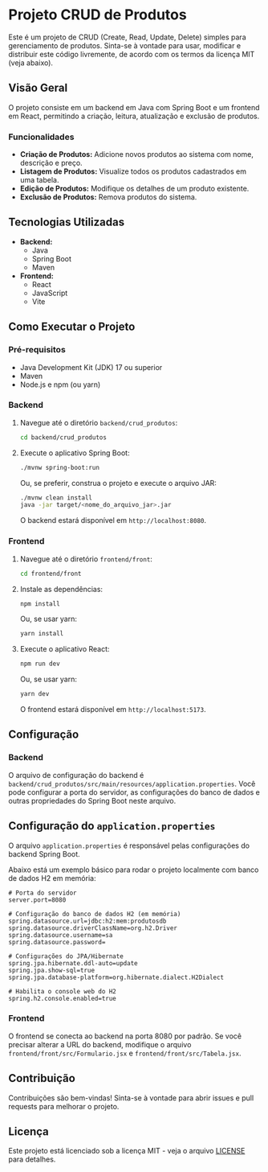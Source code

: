 # Projeto CRUD de Produtos

Este é um projeto de CRUD (Create, Read, Update, Delete) simples para gerenciamento de produtos. Sinta-se à vontade para usar, modificar e distribuir este código livremente, de acordo com os termos da licença MIT (veja abaixo).

## Visão Geral

O projeto consiste em um backend em Java com Spring Boot e um frontend em React, permitindo a criação, leitura, atualização e exclusão de produtos.

### Funcionalidades

*   **Criação de Produtos:** Adicione novos produtos ao sistema com nome, descrição e preço.
*   **Listagem de Produtos:** Visualize todos os produtos cadastrados em uma tabela.
*   **Edição de Produtos:** Modifique os detalhes de um produto existente.
*   **Exclusão de Produtos:** Remova produtos do sistema.

## Tecnologias Utilizadas

*   **Backend:**
    *   Java
    *   Spring Boot
    *   Maven
*   **Frontend:**
    *   React
    *   JavaScript
    *   Vite

## Como Executar o Projeto

### Pré-requisitos

*   Java Development Kit (JDK) 17 ou superior
*   Maven
*   Node.js e npm (ou yarn)

### Backend

1.  Navegue até o diretório `backend/crud_produtos`:

    ```bash
    cd backend/crud_produtos
    ```

2.  Execute o aplicativo Spring Boot:

    ```bash
    ./mvnw spring-boot:run
    ```

    Ou, se preferir, construa o projeto e execute o arquivo JAR:

    ```bash
    ./mvnw clean install
    java -jar target/<nome_do_arquivo_jar>.jar
    ```

    O backend estará disponível em `http://localhost:8080`.

### Frontend

1.  Navegue até o diretório `frontend/front`:

    ```bash
    cd frontend/front
    ```

2.  Instale as dependências:

    ```bash
    npm install
    ```

    Ou, se usar yarn:

    ```bash
    yarn install
    ```

3.  Execute o aplicativo React:

    ```bash
    npm run dev
    ```

    Ou, se usar yarn:

    ```bash
    yarn dev
    ```

    O frontend estará disponível em `http://localhost:5173`.

## Configuração

### Backend

O arquivo de configuração do backend é `backend/crud_produtos/src/main/resources/application.properties`. Você pode configurar a porta do servidor, as configurações do banco de dados e outras propriedades do Spring Boot neste arquivo.

## Configuração do `application.properties`

O arquivo `application.properties` é responsável pelas configurações do backend Spring Boot.

Abaixo está um exemplo básico para rodar o projeto localmente com banco de dados H2 em memória:

```properties
# Porta do servidor
server.port=8080

# Configuração do banco de dados H2 (em memória)
spring.datasource.url=jdbc:h2:mem:produtosdb
spring.datasource.driverClassName=org.h2.Driver
spring.datasource.username=sa
spring.datasource.password=

# Configurações do JPA/Hibernate
spring.jpa.hibernate.ddl-auto=update
spring.jpa.show-sql=true
spring.jpa.database-platform=org.hibernate.dialect.H2Dialect

# Habilita o console web do H2
spring.h2.console.enabled=true
```

### Frontend

O frontend se conecta ao backend na porta 8080 por padrão. Se você precisar alterar a URL do backend, modifique o arquivo `frontend/front/src/Formulario.jsx` e `frontend/front/src/Tabela.jsx`.

## Contribuição

Contribuições são bem-vindas! Sinta-se à vontade para abrir issues e pull requests para melhorar o projeto.

## Licença

Este projeto está licenciado sob a licença MIT - veja o arquivo [LICENSE](./LICENSE) para detalhes.